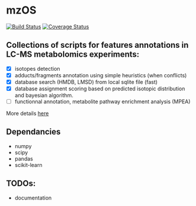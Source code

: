 mzOS
====

[![Build Status](https://travis-ci.org/jerkos/mzOS.svg?branch=master)](https://travis-ci.org/jerkos/mzOS)
[![Coverage Status](https://coveralls.io/repos/jerkos/mzOS/badge.svg?branch=master&service=github)](https://coveralls.io/github/jerkos/mzOS?branch=master)

## Collections of scripts for features annotations in  LC-MS metabolomics experiments:

* [x] isotopes detection
* [x] adducts/fragments annotation using simple heuristics (when conflicts)
* [x] database search (HMDB, LMSD) from local sqlite file (fast)
* [x] database assignment scoring based on predicted isotopic distribution and bayesian algorithm. 
* [ ] functionnal annotation, metabolite pathway enrichment analysis (MPEA)

More details [here](http://jerkos.github.io/mzOS)

## Dependancies

* numpy
* scipy
* pandas
* scikit-learn

## TODOs:

* documentation

